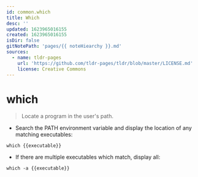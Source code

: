 ```yaml
---
id: common.which
title: Which
desc: ''
updated: 1623965016155
created: 1623965016155
isDir: false
gitNotePath: 'pages/{{ noteHiearchy }}.md'
sources:
  - name: tldr-pages
    url: 'https://github.com/tldr-pages/tldr/blob/master/LICENSE.md'
    license: Creative Commons
---
```

# which

> Locate a program in the user's path.

- Search the PATH environment variable and display the location of any matching executables:

`which {{executable}}`

- If there are multiple executables which match, display all:

`which -a {{executable}}`

